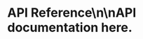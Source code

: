 <!-- CACHE-METADATA
source_url: https://example.com/api-reference.md
cached_at: 2025-08-21T19:07:53.043667Z
-->

# API Reference\n\nAPI documentation here.
